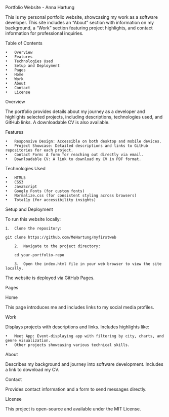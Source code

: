 Portfolio Website - Anna Hartung

This is my personal portfolio website, showcasing my work as a software developer. This site includes an “About” section with information on my background, a “Work” section featuring project highlights, and contact information for professional inquiries.

Table of Contents

    •	Overview
    •	Features
    •	Technologies Used
    •	Setup and Deployment
    •	Pages
    •	Home
    •	Work
    •	About
    •	Contact
    •	License

Overview

The portfolio provides details about my journey as a developer and highlights selected projects, including descriptions, technologies used, and GitHub links. A downloadable CV is also available.

Features

    •	Responsive Design: Accessible on both desktop and mobile devices.
    •	Project Showcase: Detailed descriptions and links to GitHub repositories for each project.
    •	Contact Form: A form for reaching out directly via email.
    •	Downloadable CV: A link to download my CV in PDF format.

Technologies Used

    •	HTML5
    •	CSS3
    •	JavaScript
    •	Google Fonts (for custom fonts)
    •	Normalize.css (for consistent styling across browsers)
    •	Tota11y (for accessibility insights)

Setup and Deployment

To run this website locally:

    1.	Clone the repository:

    git clone https://github.com/MeHartung/myfirstweb

    	2.	Navigate to the project directory:

        cd your-portfolio-repo

        3.	Open the index.html file in your web browser to view the site locally.

The website is deployed via GitHub Pages.

Pages

Home

This page introduces me and includes links to my social media profiles.

Work

Displays projects with descriptions and links. Includes highlights like:

    •	Meet App: Event-displaying app with filtering by city, charts, and genre visualization.
    •	Other projects showcasing various technical skills.

About

Describes my background and journey into software development. Includes a link to download my CV.

Contact

Provides contact information and a form to send messages directly.

License

This project is open-source and available under the MIT License.
